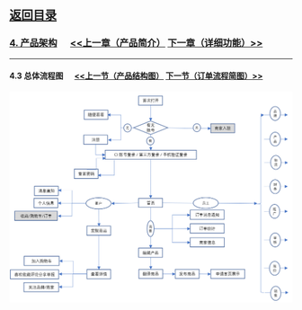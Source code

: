 
## [返回目录](../readme.md)  

### [4. 产品架构](./4_Structure.md)  &nbsp;&nbsp;&nbsp;&nbsp; [<<上一章（产品简介）](./3_Description.md) [下一章（详细功能）>>](./5_Function.md)
---
#### 4.3 总体流程图 &nbsp;&nbsp;&nbsp;&nbsp; [<<上一节（产品结构图）](./4_Z2.md) [下一节（订单流程简图）>>](./4_Z4.md)
  ![总体流程图](./4_Img/3.jpg)
